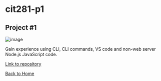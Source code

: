 # cit281-p1
## Project #1

<img src="file:///C:/Users/happy/OneDrive%20-%20University%20Of%20Oregon/2022-2023/Spring%20term/cit281/p1%20photo.png" alt="image">

Gain experience using CLI, CLI commands, VS code and non-web server Node.js JavaScript code.

[Link to repository](https://github.com/adalinew/cit281-p1.git)

[Back to Home](https://adalinew.github.io/CIT-281/)
